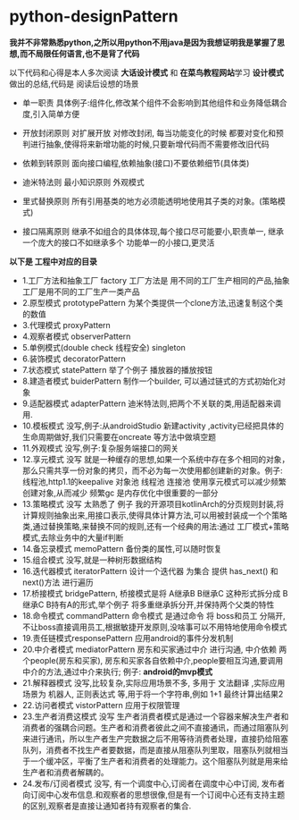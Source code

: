 # python-designPattern


**我并不非常熟悉python,之所以用python不用java是因为我想证明我是掌握了思想,而不局限任何语言,也不是背了代码**

以下代码和心得是本人多次阅读 **大话设计模式** 和 **在菜鸟教程网站**学习  **设计模式** 做出的总结,代码是 阅读后设想的场景



* 单一职责 	具体例子:组件化,修改某个组件不会影响到其他组件和业务降低耦合度,引入简单方便

* 开放封闭原则	对扩展开放 对修改封闭, 每当功能变化的时候 都要对变化和预判进行抽象,使得将来新增功能的时候,只要新增代码而不需要修改旧代码

* 依赖到转原则	面向接口编程,依赖抽象(接口)不要依赖细节(具体类)

* 迪米特法则     最小知识原则 外观模式

* 里式替换原则   所有引用基类的地方必须能透明地使用其子类的对象。(策略模式)

* 接口隔离原则   继承不如组合的具体体现,每个接口尽可能要小,职责单一, 继承一个庞大的接口不如继承多个 功能单一的小接口,更灵活 

**以下是 工程中对应的目录**

* 1.工厂方法和抽象工厂    factory 工厂方法是 用不同的工厂生产相同的产品,抽象工厂是用不同的工厂生产一类产品
* 2.原型模式  prototypePattern 为某个类提供一个clone方法,迅速复制这个类的数值
* 3.代理模式 proxyPattern 
* 4.观察者模式  observerPattern 
* 5.单例模式(double check 线程安全) singleton
* 6.装饰模式	decoratorPattern
* 7.状态模式	statePattern 举了个例子 播放器的播放按钮
* 8.建造者模式  buiderPattern 制作一个builder, 可以通过链式的方式初始化对象
* 9.适配器模式  adapterPattern 迪米特法则,把两个不关联的类,用适配器来调用.
* 10.模板模式  没写,例子:从androidStudio 新建activity ,activity已经把具体的生命周期做好,我们只需要在oncreate 等方法中做填空题
* 11.外观模式 没写,例子:复杂服务端接口的网关
* 12.享元模式 没写 就是一种缓存的思想,如果一个系统中存在多个相同的对象，那么只需共享一份对象的拷贝，而不必为每一次使用都创建新的对象。例子: 线程池,http1.1的keepalive 对象池 线程池 连接池   使用享元模式可以减少频繁创建对象,从而减少 频繁gc 是内存优化中很重要的一部分
* 13.策略模式 没写 太熟悉了 例子 我的开源项目kotlinArch的分页规则封装,将计算规则抽象出来,用接口表示,使得具体计算方法,可以用被封装成一个个策略类,通过替换策略,来替换不同的规则,还有一个经典的用法:通过 工厂模式+策略模式,去除业务中的大量if判断
* 14.备忘录模式   memoPattern  备份类的属性,可以随时恢复
* 15.组合模式 没写,就是一种树形数据结构
* 16.迭代器模式  iteratorPattern         设计一个迭代器 为集合 提供 has_next() 和 next()方法 进行遍历  
* 17.桥接模式 bridgePattern, 桥接模式是将 A继承B B继承C 这种形式拆分成 B继承C  B持有A的形式,举个例子 将多重继承拆分开,并保持两个父类的特性
* 18.命令模式 commandPattern 命令模式 是通过命令 将 boss和员工 分隔开,不让boss直接调用员工,根据敏捷开发原则,没啥事可以不用特地使用命令模式
* 19.责任链模式responsePattern 应用android的事件分发机制
* 20.中介者模式 mediatorPattern 房东和买家通过中介 进行沟通, 中介依赖 两个people(房东和买家), 房东和买家各自依赖中介,people要相互沟通,要调用中介的方法,通过中介来执行; 例子: **android的mvp模式**  
* 21.解释器模式 没写,比较复杂,实际应用场景不多, 多用于 文法翻译 ,实际应用场景为 机器人, 正则表达式 等,用于将一个字符串,例如 1+1 最终计算出结果2
* 22.访问者模式 vistorPattern 应用于权限管理
* 23.生产者消费这模式 没写 生产者消费者模式是通过一个容器来解决生产者和消费者的强耦合问题。生产者和消费者彼此之间不直接通讯，而通过阻塞队列来进行通讯，所以生产者生产完数据之后不用等待消费者处理，直接扔给阻塞队列，消费者不找生产者要数据，而是直接从阻塞队列里取，阻塞队列就相当于一个缓冲区，平衡了生产者和消费者的处理能力。这个阻塞队列就是用来给生产者和消费者解耦的。
* 24.发布/订阅者模式 没写, 有一个调度中心,订阅者在调度中心中订阅, 发布者向订阅中心发布信息.和观察者的思想很像,但是有一个订阅中心还有支持主题的区别,观察者是直接让通知者持有观察者的集合.





